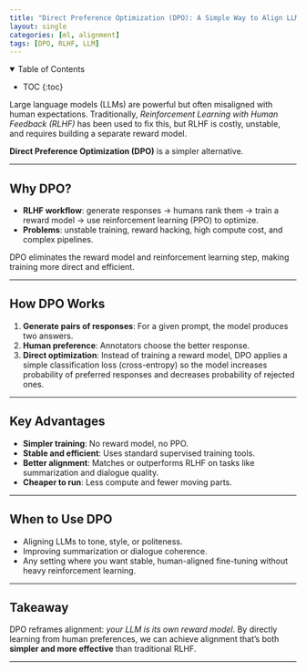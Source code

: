 ```yaml
---
title: "Direct Preference Optimization (DPO): A Simple Way to Align LLMs"
layout: single
categories: [ml, alignment]
tags: [DPO, RLHF, LLM]
---
```


<details class="toc-box" open markdown="1">
  <summary>Table of Contents</summary>

* TOC
{:toc}
</details>

Large language models (LLMs) are powerful but often misaligned with human expectations. Traditionally, *Reinforcement Learning with Human Feedback (RLHF)* has been used to fix this, but RLHF is costly, unstable, and requires building a separate reward model.

**Direct Preference Optimization (DPO)** is a simpler alternative.

---

## Why DPO?

- **RLHF workflow**: generate responses → humans rank them → train a reward model → use reinforcement learning (PPO) to optimize.  
- **Problems**: unstable training, reward hacking, high compute cost, and complex pipelines.  

DPO eliminates the reward model and reinforcement learning step, making training more direct and efficient.

---

## How DPO Works

1. **Generate pairs of responses**: For a given prompt, the model produces two answers.  
2. **Human preference**: Annotators choose the better response.  
3. **Direct optimization**: Instead of training a reward model, DPO applies a simple classification loss (cross-entropy) so the model increases probability of preferred responses and decreases probability of rejected ones.

---

## Key Advantages

- **Simpler training**: No reward model, no PPO.  
- **Stable and efficient**: Uses standard supervised training tools.  
- **Better alignment**: Matches or outperforms RLHF on tasks like summarization and dialogue quality.  
- **Cheaper to run**: Less compute and fewer moving parts.  

---

## When to Use DPO

- Aligning LLMs to tone, style, or politeness.  
- Improving summarization or dialogue coherence.  
- Any setting where you want stable, human-aligned fine-tuning without heavy reinforcement learning.

---

## Takeaway

DPO reframes alignment: *your LLM is its own reward model*. By directly learning from human preferences, we can achieve alignment that’s both **simpler and more effective** than traditional RLHF.

---

